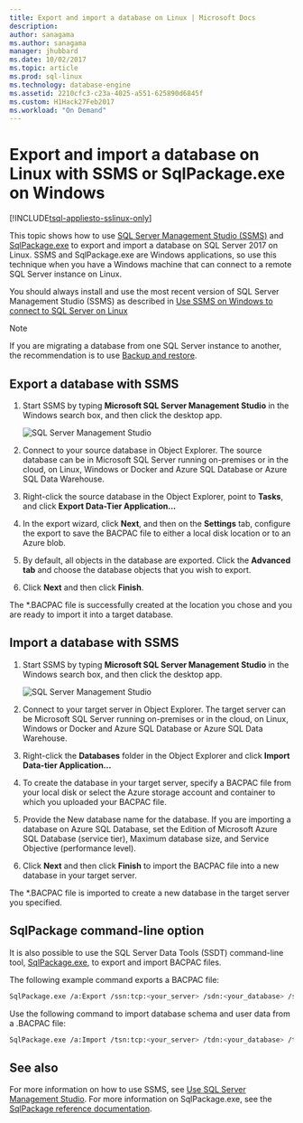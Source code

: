 ```yaml
---
title: Export and import a database on Linux | Microsoft Docs
description: 
author: sanagama 
ms.author: sanagama 
manager: jhubbard
ms.date: 10/02/2017
ms.topic: article
ms.prod: sql-linux
ms.technology: database-engine
ms.assetid: 2210cfc3-c23a-4025-a551-625890d6845f
ms.custom: H1Hack27Feb2017
ms.workload: "On Demand"
---
```

# Export and import a database on Linux with SSMS or SqlPackage.exe on Windows

[!INCLUDE[tsql-appliesto-sslinux-only](../includes/tsql-appliesto-sslinux-only.md)]

This topic shows how to use [SQL Server Management Studio (SSMS)](../ssms/download-sql-server-management-studio-ssms.md) and [SqlPackage.exe](https://msdn.microsoft.com/library/hh550080.aspx) to export and import a database on SQL Server 2017 on Linux. SSMS and SqlPackage.exe are Windows applications, so use this technique when you have a Windows machine that can connect to a remote SQL Server instance on Linux.

You should always install and use the most recent version of SQL Server Management Studio (SSMS) as described in [Use SSMS on Windows to connect to SQL Server on Linux](sql-server-linux-develop-use-ssms.md)

> [!NOTE]
> If you are migrating a database from one SQL Server instance to another, the recommendation is to use [Backup and restore](sql-server-linux-migrate-restore-database.md).

## Export a database with SSMS

1. Start SSMS by typing **Microsoft SQL Server Management Studio** in the Windows search box, and then click the desktop app.

    ![SQL Server Management Studio](./media/sql-server-linux-develop-use-ssms/ssms.png) 

2. Connect to your source database in Object Explorer. The source database can be in Microsoft SQL Server running on-premises or in the cloud, on Linux, Windows or Docker and Azure SQL Database or Azure SQL Data Warehouse.

3. Right-click the source database in the Object Explorer, point to **Tasks**, and click **Export Data-Tier Application...**

4. In the export wizard, click **Next**, and then on the **Settings** tab, configure the export to save the BACPAC file to either a local disk location or to an Azure blob.

5. By default, all objects in the database are exported. Click the **Advanced tab** and choose the database objects that you wish to export.

6. Click **Next** and then click **Finish**.

The *.BACPAC file is successfully created at the location you chose and you are ready to import it into a target database.

## Import a database with SSMS

1. Start SSMS by typing **Microsoft SQL Server Management Studio** in the Windows search box, and then click the desktop app.

    ![SQL Server Management Studio](./media/sql-server-linux-develop-use-ssms/ssms.png) 

2. Connect to your target server in Object Explorer. The target server can be Microsoft SQL Server running on-premises or in the cloud, on Linux, Windows or Docker and Azure SQL Database or Azure SQL Data Warehouse.

3. Right-click the **Databases** folder in the Object Explorer and click **Import Data-tier Application...**

4. To create the database in your target server, specify a BACPAC file from your local disk or select the Azure storage account and container to which you uploaded your BACPAC file.

5. Provide the New database name for the database. If you are importing a database on Azure SQL Database, set the Edition of Microsoft Azure SQL Database (service tier), Maximum database size, and Service Objective (performance level).

6. Click **Next** and then click **Finish** to import the BACPAC file into a new database in your target server.

The *.BACPAC file is imported to create a new database in the target server you specified.

## <a id="sqlpackage"></a> SqlPackage command-line option

It is also possible to use the SQL Server Data Tools (SSDT) command-line tool, [SqlPackage.exe](https://msdn.microsoft.com/library/hh550080.aspx), to export and import BACPAC files.

The following example command exports a BACPAC file:

```bash
SqlPackage.exe /a:Export /ssn:tcp:<your_server> /sdn:<your_database> /su:<username> /sp:<password> /tf:<path_to_bacpac>
```

Use the following command to import database schema and user data from a .BACPAC file:

```bash
SqlPackage.exe /a:Import /tsn:tcp:<your_server> /tdn:<your_database> /tu:<username> /tp:<password> /sf:<path_to_bacpac>

```

## See also
For more information on how to use SSMS, see [Use SQL Server Management Studio](https://msdn.microsoft.com/library/ms174173.aspx). For more information on SqlPackage.exe, see the [SqlPackage reference documentation](https://msdn.microsoft.com/library/hh550080.aspx).
